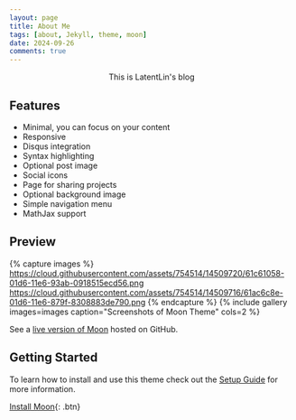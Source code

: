 ```yaml
---
layout: page
title: About Me
tags: [about, Jekyll, theme, moon]
date: 2024-09-26
comments: true
---
```



<center> This is LatentLin's blog</center>

## Features

-   Minimal, you can focus on your content
-   Responsive
-   Disqus integration
-   Syntax highlighting
-   Optional post image
-   Social icons
-   Page for sharing projects
-   Optional background image
-   Simple navigation menu
-   MathJax support

## Preview

{% capture images %}
https://cloud.githubusercontent.com/assets/754514/14509720/61c61058-01d6-11e6-93ab-0918515ecd56.png
https://cloud.githubusercontent.com/assets/754514/14509716/61ac6c8e-01d6-11e6-879f-8308883de790.png
{% endcapture %}
{% include gallery images=images caption="Screenshots of Moon Theme" cols=2 %}

See a [live version of Moon](http://TolgaTatli.github.io/Moonrise) hosted on GitHub.

## Getting Started

To learn how to install and use this theme check out the [Setup Guide](http://taylantatli.me/Moon/moon-theme/) for more information.

[Install Moon](https://github.com/TolgaTatli/Moonrise){: .btn}

